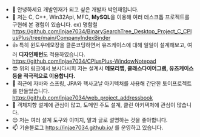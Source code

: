 - 👋 안녕하세요 개발인재가 되고 싶은 개발자 박인재입니다.
- 👀 저는 C, C++, Win32Api, MFC, **MySQL**을 이용해 여러 데스크톱 프로젝트를 구현해 본 경험이 있습니다. ex) 명함철   https://github.com/injae7034/BinarySearchTree_Desktop_Project_C_CPlusPlus/tree/main/CompanyIndexBinder
- 👍 특히 윈도우메모장을 클론코딩하면서 유즈케이스에 대해 일일이 설계해보고, 여러 **디자인패턴**도 적용하였습니다.  
https://github.com/injae7034/CPlusPlus-WindowNotepad
- 😎 위의 링크에서 보시다시피 저는 설계시 **메모리맵, 클래스다이어그램, 유즈케이스 등을 적극적으로 이용합니다.**
- 🎉 최근에 자바와 스프링, JPA와 헥사고날 아키텍처를 사용해 간단한 토이프로젝트를 만들었습니다.  
https://github.com/injae7034/web_project_addressbook
- 💞️ 객체지향 설계에 관심이 많고, 도메인 주도 설계, 클린 아키텍처에 관심이 많습니다.
- 😊 저는 여러 설계 도구와 이미지, 말과 글로 설명하는 것을 좋아합니다.
- 📫 기술블로그 https://injae7034.github.io/ 를 운영하고 있습니다.

<!---
injae7034/injae7034 is a ✨ special ✨ repository because its `README.md` (this file) appears on your GitHub profile.
You can click the Preview link to take a look at your changes.
--->
